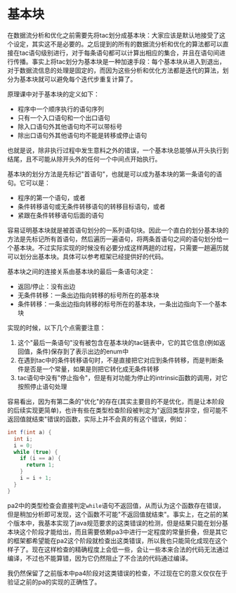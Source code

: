# 基本块

在数据流分析和优化之前需要先将tac划分成基本块：大家应该是默认地接受了这个设定，其实这不是必要的。之后提到的所有的数据流分析和优化的算法都可以直接在tac语句级别进行，对于每条语句都可以计算出相应的集合，并且在语句间进行传播。事实上将tac划分为基本块是一种加速手段：每个基本块从进入到退出，对于数据流信息的处理是固定的，而因为这些分析和优化方法都是迭代的算法，划分为基本块就可以避免每个迭代步重复计算了。

原理课中对于基本块的定义如下：

- 程序中一个顺序执行的语句序列
- 只有一个入口语句和一个出口语句
- 除入口语句外其他语句均不可以带标号
- 除出口语句外其他语句均不能是转移或停止语句

也就是说，除非执行过程中发生意料之外的错误，一个基本块总能够从开头执行到结尾，且不可能从除开头外的任何一个中间点开始执行。

基本块的划分方法是先标记"首语句"，也就是可以成为基本块的第一条语句的语句。它可以是：

- 程序的第一个语句，或者
- 条件转移语句或无条件转移语句的转移目标语句，或者
- 紧跟在条件转移语句后面的语句

容易证明基本块就是被首语句划分的一系列语句块。因此一个直白的划分基本块的方法是先标记所有首语句，然后遍历一遍语句，将两条首语句之间的语句划分给一个基本块。不过实际实现的时候没有必要分成这样两趟的过程，只需要一趟遍历就可以划分出基本块。具体可以参考框架已经提供好的代码。

基本块之间的连接关系由基本块的最后一条语句决定：

- 返回/停止：没有出边
- 无条件转移：一条出边指向转移的标号所在的基本块
- 条件转移：一条出边指向转移的标号所在的基本块，一条出边指向下一个基本块

实现的时候，以下几个点需要注意：

1. 这个"最后一条语句"没有被包含在基本块的tac链表中，它的其它信息(例如返回值，条件)保存到了表示出边的enum中
2. 在遇到tac中的条件转移语句时，不是直接把它对应到条件转移，而是判断条件是否是一个常量，如果是则把它转化成无条件转移
3. tac语句中没有"停止指令"，但是有对功能为停止的intrinsic函数的调用，对它按照停止语句处理

容易看出，因为有第二条的"优化"的存在(其实主要目的不是优化，而是让本阶段的后续实现更简单)，也许有些在类型检查阶段被判定为"返回类型非空，但可能不返回值就结束"错误的函数，实际上并不会真的有这个错误，例如：

```java
int f(int a) {
  int i;
  i = 0;
  while (true) {
    if (i == a) {
      return 1;
    }
    i = i + 1;
  }
}
```

pa2中的类型检查会直接判定`while`语句不返回值，从而认为这个函数存在错误，但是稍加分析即可发现，这个函数不可能"不返回值就结束"。事实上，在之前的某个版本中，我基本实现了java规范要求的这类错误的检测，但是结果只能在划分基本块这个阶段才能给出，而且需要依赖pa3中进行一定程度的常量折叠，但是其它的框架都希望能在pa2这个阶段就检查出这类错误，所以我也只能简化成现在这个样子了。现在这样检查的精确程度上会低一些，会让一些本来合法的代码无法通过编译，不过也不能算错，因为它仍然阻止了不合法的代码通过编译。

我仍然保留了之前版本中pa4阶段对这类错误的检查，不过现在它的意义仅仅在于验证之前的pa的实现的正确性了。